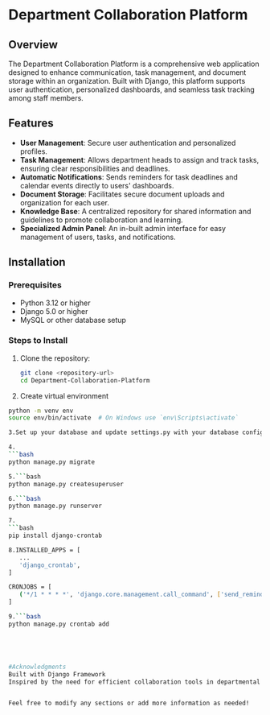
# Department Collaboration Platform

## Overview

The Department Collaboration Platform is a comprehensive web application designed to enhance communication, task management, and document storage within an organization. Built with Django, this platform supports user authentication, personalized dashboards, and seamless task tracking among staff members.

## Features

- **User Management**: Secure user authentication and personalized profiles.
- **Task Management**: Allows department heads to assign and track tasks, ensuring clear responsibilities and deadlines.
- **Automatic Notifications**: Sends reminders for task deadlines and calendar events directly to users' dashboards.
- **Document Storage**: Facilitates secure document uploads and organization for each user.
- **Knowledge Base**: A centralized repository for shared information and guidelines to promote collaboration and learning.
- **Specialized Admin Panel**: An in-built admin interface for easy management of users, tasks, and notifications.

## Installation

### Prerequisites

- Python 3.12 or higher
- Django 5.0 or higher
- MySQL or other database setup

### Steps to Install

1. Clone the repository:

   ```bash
   git clone <repository-url>
   cd Department-Collaboration-Platform
2. Create virtual environment
 ```bash
python -m venv env
source env/bin/activate  # On Windows use `env\Scripts\activate`

3.Set up your database and update settings.py with your database configuration.

4.
```bash
python manage.py migrate

5.```bash
python manage.py createsuperuser

6.```bash
python manage.py runserver

7.
```bash
pip install django-crontab

8.INSTALLED_APPS = [
    ...
    'django_crontab',
]

CRONJOBS = [
    ('*/1 * * * *', 'django.core.management.call_command', ['send_reminders']),
]

9.```bash
python manage.py crontab add





#Acknowledgments
Built with Django Framework
Inspired by the need for efficient collaboration tools in departmental environments


Feel free to modify any sections or add more information as needed!
